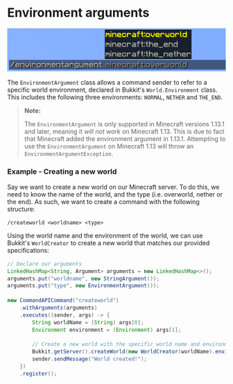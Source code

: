 # Environment arguments

![](./images/arguments/environment.png)

The `EnvironmentArgument` class allows a command sender to refer to a specific world environment, declared in Bukkit's `World.Environment` class. This includes the following three environments: `NORMAL`, `NETHER` and `THE_END`.

> **Note:**
>
> The `EnvironmentArgument` is only supported in Minecraft versions 1.13.1 and later, meaning it _will not work_ on Minecraft 1.13. This is due to fact that Minecraft added the environment argument in 1.13.1. Attempting to use the `EnvironmentArgument` on Minecraft 1.13 will throw an `EnvironmentArgumentException`.

<div class="example">

### Example - Creating a new world

Say we want to create a new world on our Minecraft server. To do this, we need to know the name of the world, and the type (i.e. overworld, nether or the end). As such, we want to create a command with the following structure:

```
/createworld <worldname> <type>
```

Using the world name and the environment of the world, we can use Bukkit's `WorldCreator` to create a new world that matches our provided specifications:

```java
// Declare our arguments
LinkedHashMap<String, Argument> arguments = new LinkedHashMap<>();
arguments.put("worldname", new StringArgument());
arguments.put("type", new EnvironmentArgument());

new CommandAPICommand("createworld")
    .withArguments(arguments)
    .executes((sender, args) -> {
        String worldName = (String) args[0];
        Environment environment = (Environment) args[1];

        // Create a new world with the specific world name and environment
        Bukkit.getServer().createWorld(new WorldCreator(worldName).environment(environment));
        sender.sendMessage("World created!");
    })
    .register();
```

</div>
